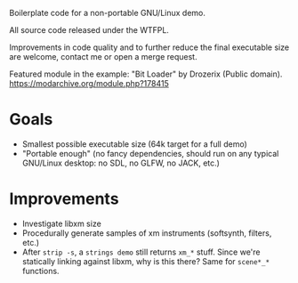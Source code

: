 Boilerplate code for a non-portable GNU/Linux demo.

All source code released under the WTFPL.

Improvements in code quality and to further reduce the final
executable size are welcome, contact me or open a merge request.

Featured module in the example: "Bit Loader" by Drozerix (Public
domain). <https://modarchive.org/module.php?178415>

Goals
=====

* Smallest possible executable size (64k target for a full demo)
* "Portable enough" (no fancy dependencies, should run on any typical GNU/Linux desktop: no SDL, no GLFW, no JACK, etc.)

Improvements
============

* Investigate libxm size
* Procedurally generate samples of xm instruments (softsynth, filters, etc.)
* After `strip -s`, a `strings demo` still returns `xm_*` stuff. Since we're statically linking against libxm, why is this there? Same for `scene*_*` functions.